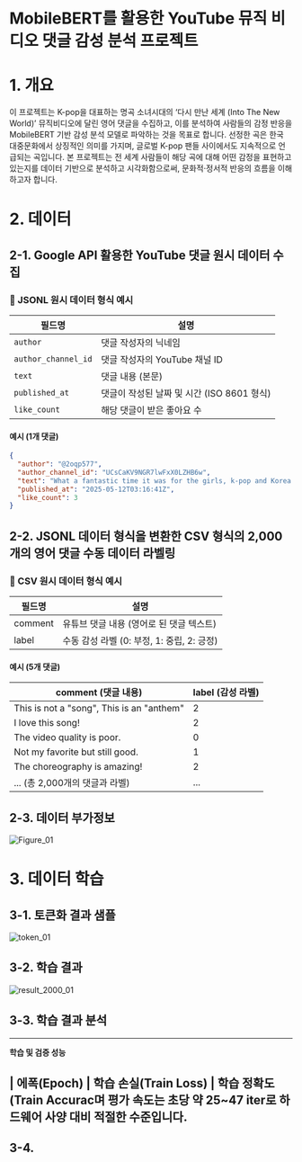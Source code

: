 # MobileBERT를 활용한 YouTube 뮤직 비디오 댓글 감성 분석 프로젝트
# 1. 개요
이 프로젝트는 K-pop을 대표하는 명곡 소녀시대의 ‘다시 만난 세계 (Into The New World)’ 뮤직비디오에 달린 영어 댓글을 수집하고, 이를 분석하여 사람들의 감정 반응을 MobileBERT 기반 감성 분석 모델로 파악하는 것을 목표로 합니다. 선정한 곡은 한국 대중문화에서 상징적인 의미를 가지며, 글로벌 K-pop 팬들 사이에서도 지속적으로 언급되는 곡입니다. 본 프로젝트는 전 세계 사람들이 해당 곡에 대해 어떤 감정을 표현하고 있는지를 데이터 기반으로 분석하고 시각화함으로써, 문화적·정서적 반응의 흐름을 이해하고자 합니다.
# 2. 데이터
## 2-1. Google API 활용한 YouTube 댓글 원시 데이터 수집
### 📄 JSONL 원시 데이터 형식 예시

| 필드명             | 설명                                                                 |
|--------------------|----------------------------------------------------------------------|
| `author`           | 댓글 작성자의 닉네임                                                  |
| `author_channel_id`| 댓글 작성자의 YouTube 채널 ID                                         |
| `text`             | 댓글 내용 (본문)                                                      |
| `published_at`     | 댓글이 작성된 날짜 및 시간 (ISO 8601 형식)                             |
| `like_count`       | 해당 댓글이 받은 좋아요 수                                            |

#### 예시 (1개 댓글)

```json
{
  "author": "@2oqp577",
  "author_channel_id": "UCsCaKV9NGR7lwFxX0LZHB6w",
  "text": "What a fantastic time it was for the girls, k-pop and Korea. I am marked by this time when I got acquainted with Korea, it`s culture, language and history. Godspeed Korea!",
  "published_at": "2025-05-12T03:16:41Z",
  "like_count": 3
}
```
## 2-2. JSONL 데이터 형식을 변환한 CSV 형식의 2,000개의 영어 댓글 수동 데이터 라벨링
### 📄 CSV 원시 데이터 형식 예시
| 필드명    | 설명                                     |
|-----------|----------------------------------------|
| comment   | 유튜브 댓글 내용 (영어로 된 댓글 텍스트)  |
| label     | 수동 감성 라벨 (0: 부정, 1: 중립, 2: 긍정) |
#### 예시 (5개 댓글)
| **comment (댓글 내용)**                           | **label (감성 라벨)** |
|--------------------------------------------------|----------------------|
| This is not a "song", This is an "anthem"        | 2                    |
| I love this song!                                 | 2                    |
| The video quality is poor.                        | 0                    |
| Not my favorite but still good.                   | 1                    |
| The choreography is amazing!                      | 2                    |
| ... (총 2,000개의 댓글과 라벨)                     | ...                  |
## 2-3. 데이터 부가정보
![Figure_01](https://github.com/user-attachments/assets/07412978-8023-4028-8b79-010d182809b8)
# 3. 데이터 학습
## 3-1. 토큰화 결과 샘플
![token_01](https://github.com/user-attachments/assets/263df62c-83e5-4b3f-906a-1cae0dc68695)

## 3-2. 학습 결과
![result_2000_01](https://github.com/user-attachments/assets/442fb8bd-6c6a-47f5-88d7-6170120a2ee7)
## 3-3. 학습 결과 분석
---

**학습 및 검증 성능**

| 에폭(Epoch) | 학습 손실(Train Loss)    | 학습 정확도(Train Accurac며 평가 속도는 초당 약 25~47 iter로 하드웨어 사양 대비 적절한 수준입니다.
---
## 3-4.
